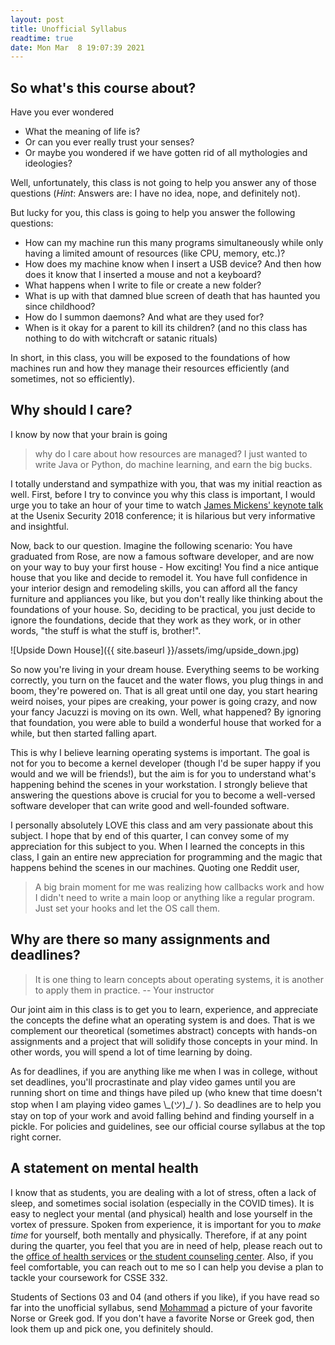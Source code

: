 ```yaml
---
layout: post
title: Unofficial Syllabus
readtime: true
date: Mon Mar  8 19:07:39 2021
---
```


## So what's this course about?
Have you ever wondered
* What the meaning of life is?
* Or can you ever really trust your senses?
* Or maybe you wondered if we have gotten rid of all mythologies and ideologies?

Well, unfortunately, this class is not going to help you answer any of those questions (_Hint_:
Answers are: I have no idea, nope, and definitely not).

But lucky for you, this class is going to help you answer the following questions:

* How can my machine run this many programs simultaneously while only having a limited amount of
resources (like CPU, memory, etc.)?
* How does my machine know when I insert a USB device? And then how does it know that I inserted a
mouse and not a keyboard?
* What happens when I write to file or create a new folder?
* What is up with that damned blue screen of death that has haunted you since childhood?
* How do I summon daemons? And what are they used for?
* When is it okay for a parent to kill its children? (and no this class has nothing to do with
witchcraft or satanic rituals)

In short, in this class, you will be exposed to the foundations of how machines run and how they
manage their resources efficiently (and sometimes, not so efficiently). 

## Why should I care?
I know by now that your brain is going 
>why do I care about how resources are managed? I just wanted to write Java or Python, do machine
learning, and earn the big bucks.

I totally understand and sympathize with you, that was my initial reaction as well. First, before I
try to convince you why this class is important, I would urge you to take an hour of your time to
watch [James Mickens' keynote talk](https://www.youtube.com/watch?v=ajGX7odA87k) at the Usenix
Security 2018 conference; it is hilarious but very informative and insightful. 

Now, back to our question. Imagine the following scenario: You have graduated from Rose, are now a
famous software developer, and are now on your way to buy your first house - How exciting! You find
a nice antique house that you like and decide to remodel it. You have full confidence in your
interior design and remodeling skills, you can afford all the fancy furniture and appliances you
like, but you don't really like thinking about the foundations of your house. So, deciding to be
practical, you just decide to ignore the foundations, decide that they work as they work, or in
other words, "the stuff is what the stuff is, brother!".

![Upside Down House]({{ site.baseurl }}/assets/img/upside_down.jpg)

So now you're living in your dream house. Everything seems to be working correctly, you turn on the
faucet and the water flows, you plug things in and boom, they're powered on. That is all great until
one day, you start hearing weird noises, your pipes are creaking, your power is going crazy, and now
your fancy Jacuzzi is moving on its own. Well, what happened? By ignoring that foundation, you were
able to build a wonderful house that worked for a while, but then started falling apart. 

This is why I believe learning operating systems is important. The goal is not for you to become a
kernel developer (though I'd be super happy if you would and we will be friends!), but the aim is
for you to understand what's happening behind the scenes in your workstation. I strongly believe
that answering the questions above is crucial for you to become a well-versed software developer
that can write good and well-founded software. 

I personally absolutely LOVE this class and am very passionate about this subject. I hope that by
end of this quarter, I can convey some of my appreciation for this subject to you. When I learned
the concepts in this class, I gain an entire new appreciation for programming and the magic that
happens behind the scenes in our machines. Quoting one Reddit user, 
> A big brain moment for me was realizing how callbacks work and how I didn't need to write a main
    loop or anything like a regular program. Just set your hooks and let the OS call them.

## Why are there so many assignments and deadlines?
> It is one thing to learn concepts about operating systems, it is another to apply them in
practice. -- Your instructor

Our joint aim in this class is to get you to learn, experience, and appreciate the concepts the
define what an operating system is and does. That is we complement our theoretical (sometimes abstract)
concepts with hands-on assignments and a project that will solidify those concepts in your mind. In
other words, you will spend a lot of time learning by doing.

As for deadlines, if you are anything like me when I was in college, without set deadlines, you'll
procrastinate and play video games until you are running short on time and things have piled up (who
knew that time doesn't stop when I am playing video games \\\_(ツ)\_/ ). So deadlines are to help
you stay on top of your work and avoid falling behind and finding yourself in a pickle. For policies
and guidelines, see our official course syllabus at the top right corner.

## A statement on mental health
I know that as students, you are dealing with a lot of stress, often a lack of sleep, and sometimes
social isolation (especially in the COVID times). It is easy to neglect your mental (and physical)
health and lose yourself in the vortex of pressure. Spoken from experience, it is important for you
to *make time* for yourself, both mentally and physically. Therefore, if at any point during the
quarter, you feel that you are in need of help, please reach out to the [office of health
services](https://www.rose-hulman.edu/campus-life/student-services/wellness-and-health-services/health-services/index.html)
or [the student counseling
center](https://www.rose-hulman.edu/campus-life/student-services/wellness-and-health-services/counseling-services/index.html).
Also, if you feel comfortable, you can reach out to me so I can help you devise a plan to tackle your
coursework for CSSE 332. 

Students of Sections 03 and 04 (and others if you like), if you have read so far
into the unofficial syllabus, send [Mohammad](mailto:noureddi@rose-hulman.edu) a
picture of your favorite Norse or Greek god. If you don't have a favorite Norse
or Greek god, then look them up and pick one, you definitely should. 

<!--
## Mystery Point
I bet you were wondering what is the mystery point about in the official syllabus. Well, here it is.
If you have read this unofficial syllabus, send me an email with a picture of a dinosaur and you
automatically earn one point on your grade!
-->



